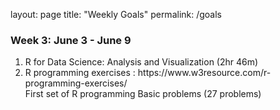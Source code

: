 layout: page
title: "Weekly Goals"
permalink: /goals

### Week 3: June 3 - June 9
<ol> 
    <li> R for Data Science: Analysis and Visualization (2hr 46m) </li>
    <li> R programming exercises : https://www.w3resource.com/r-programming-exercises/ <br>
        First set of R programming Basic problems (27 problems)
    </li>
    